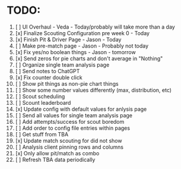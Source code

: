 # TODO:
1. [ ] UI Overhaul - Veda - Today/probably will take more than a day
2. [x] Finalize Scouting Configuration pre week 0 - Today
3. [x] Finish Pit & Driver Page - Jason - Today
4. [ ] Make pre-match page - Jason - Probably not today
5. [x] Fix yes/no boolean things - Jason - tomorrow
6. [x] Send zeros for pie charts and don't average in "Nothing"
7. [ ] Organize single team analysis page
8. [ ] Send notes to ChatGPT
9. [x] Fix counter double click
10. [ ] Show pit things as non-pie chart things
11. [ ] Show some number values differently (max, distribution, etc)
12. [ ] Scout scheduling
13. [ ] Scount leaderboard
14. [x] Update config with default values for anlysis page
15. [ ] Send all values for single team analysis page
16. [ ] Add attempts/success for scout boredom
17. [ ] Add order to config file entries within pages
18. [ ] Get stuff from TBA
19. [x] Update match scouting for did not show
20. [ ] Analysis client pinning rows and columns
21. [x] Only allow pit/match as combo
22. [ ] Refresh TBA data periodically